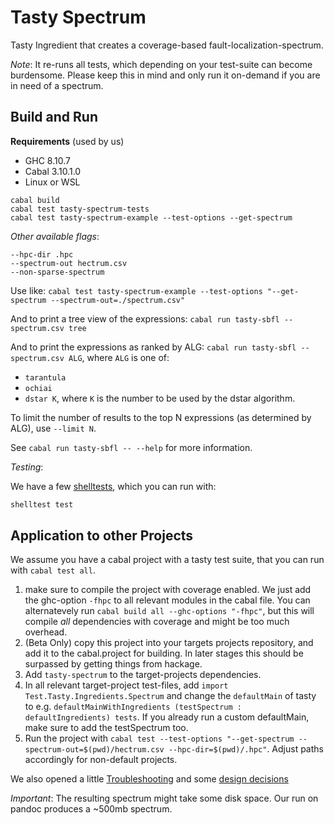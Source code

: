 # Tasty Spectrum 

Tasty Ingredient that creates a coverage-based fault-localization-spectrum.

*Note*: It re-runs all tests, which depending on your test-suite can become burdensome. 
Please keep this in mind and only run it on-demand if you are in need of a spectrum.

## Build and Run 

**Requirements** (used by us)

- GHC  8.10.7
- Cabal 3.10.1.0
- Linux or WSL 

```
cabal build
cabal test tasty-spectrum-tests
cabal test tasty-spectrum-example --test-options --get-spectrum
```

*Other available flags*:

```
--hpc-dir .hpc
--spectrum-out hectrum.csv
--non-sparse-spectrum 
```

Use like: `cabal test tasty-spectrum-example --test-options "--get-spectrum --spectrum-out=./spectrum.csv"`

And to print a tree view of the expressions: `cabal run tasty-sbfl -- spectrum.csv tree`

And to print the expressions as ranked by ALG: `cabal run tasty-sbfl -- spectrum.csv ALG`,
where `ALG` is one of:
+ `tarantula`
+ `ochiai`
+ `dstar K`, where `K` is the number to be used by the dstar algorithm.

To limit the number of results to the top N expressions (as determined by ALG), use `--limit N`.

See `cabal run tasty-sbfl -- --help` for more information.

*Testing*: 

We have a few [shelltests](https://github.com/simonmichael/shelltestrunner/tree/master), which you can run with:
```sh
shelltest test
```

## Application to other Projects

We assume you have a cabal project with a tasty test suite, that you can run with `cabal test all`.

1. make sure to compile the project with coverage enabled. We just add the ghc-option `-fhpc` to all relevant modules in the cabal file. You can alternatevely run `cabal build all --ghc-options "-fhpc"`, but this will compile *all* dependencies with coverage and might be too much overhead. 
2. (Beta Only) copy this project into your targets projects repository, and add it to the cabal.project for building. In later stages this should be surpassed by getting things from hackage. 
3. Add `tasty-spectrum` to the target-projects dependencies.
4. In all relevant target-project test-files, add `import Test.Tasty.Ingredients.Spectrum` and change the `defaultMain` of tasty to e.g. `defaultMainWithIngredients (testSpectrum : defaultIngredients) tests`. If you already run a custom defaultMain, make sure to add the testSpectrum too.
5. Run the project with `cabal test --test-options "--get-spectrum --spectrum-out=$(pwd)/hectrum.csv --hpc-dir=$(pwd)/.hpc"`. Adjust paths accordingly for non-default projects.

We also opened a little [Troubleshooting](./KNOWN_ISSUES.md) and some [design decisions](./DESIGN_NOTES.md)

*Important*: The resulting spectrum might take some disk space. Our run on pandoc produces a ~500mb spectrum. 
